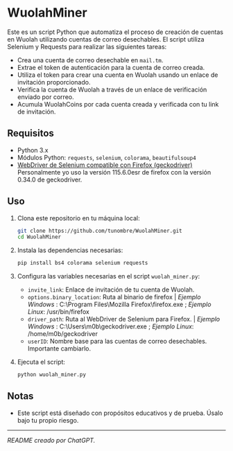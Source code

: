 # WuolahMiner

Este es un script Python que automatiza el proceso de creación de cuentas en Wuolah utilizando cuentas de correo desechables. El script utiliza Selenium y Requests para realizar las siguientes tareas:

- Crea una cuenta de correo desechable en `mail.tm`.
- Extrae el token de autenticación para la cuenta de correo creada.
- Utiliza el token para crear una cuenta en Wuolah usando un enlace de invitación proporcionado.
- Verifica la cuenta de Wuolah a través de un enlace de verificación enviado por correo.
- Acumula WuolahCoins por cada cuenta creada y verificada con tu link de invitación.

## Requisitos

- Python 3.x
- Módulos Python: `requests`, `selenium`, `colorama`, `beautifulsoup4`
- [WebDriver de Selenium compatible con Firefox (geckodriver)](https://firefox-source-docs.mozilla.org/testing/geckodriver/Support.html)
Personalmente yo uso la versión 115.6.0esr de firefox con la versión 0.34.0 de geckodriver.

## Uso

1. Clona este repositorio en tu máquina local:

   ```bash
   git clone https://github.com/tunombre/WuolahMiner.git
   cd WuolahMiner
   ```

2. Instala las dependencias necesarias:

   ```bash
   pip install bs4 colorama selenium requests
   ```

3. Configura las variables necesarias en el script `wuolah_miner.py`:

   - `invite_link`: Enlace de invitación de tu cuenta de Wuolah.
   - `options.binary_location`: Ruta al binario de firefox | *Ejemplo Windows* : C:\Program Files\Mozilla Firefox\firefox.exe ; *Ejemplo Linux*: /usr/bin/firefox
   - `driver_path`: Ruta al WebDriver de Selenium para Firefox. | *Ejemplo Windows* : C:\Users\m0b\geckodriver.exe ; *Ejemplo Linux*: /home/m0b/geckodriver
   - `userID`: Nombre base para las cuentas de correo desechables. Importante cambiarlo.
   
4. Ejecuta el script:

   ```bash
   python wuolah_miner.py
   ```

## Notas

- Este script está diseñado con propósitos educativos y de prueba. Úsalo bajo tu propio riesgo.

---

*README creado por ChatGPT.*
